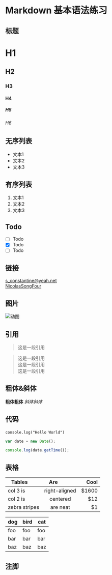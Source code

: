 # Markdown 基本语法练习  
  
## 标题
# H1  
## H2  
### H3  
#### H4  
##### H5  
###### H6  

## 无序列表
- 文本1
- 文本2
- 文本3  

## 有序列表
1. 文本1
2. 文本2
3. 文本3  
   
## Todo
- [ ] Todo
- [x] Todo
- [ ] Todo   
  
## 链接
<s_constantine@yeah.net>  
[NicolasSongFour](https://github.com/NicolasSongFour/test)  

## 图片
![动图](https://github.com/javaSwing/NeteaseCloudWebApp/raw/master/screenshots/3.gif)   

## 引用
> 这是一段引用  

> 这是一段引用  
> 这是一段引用  
> 这是一段引用   

## 粗体&斜体
**粗体粗体**
*斜体斜体*   

## 代码
`console.log("Hello World")`  

``` javascript
var date = new Date();

console.log(date.getTime());
```   

## 表格
| Tables        | Are           | Cool  |
| ------------- |:-------------:| -----:|
| col 3 is      | right-aligned | $1600 |
| col 2 is      | centered      |   $12 |
| zebra stripes | are neat      |    $1 |  

dog | bird | cat
----|------|----
foo | foo  | foo
bar | bar  | bar
baz | baz  | baz   

## 注脚
